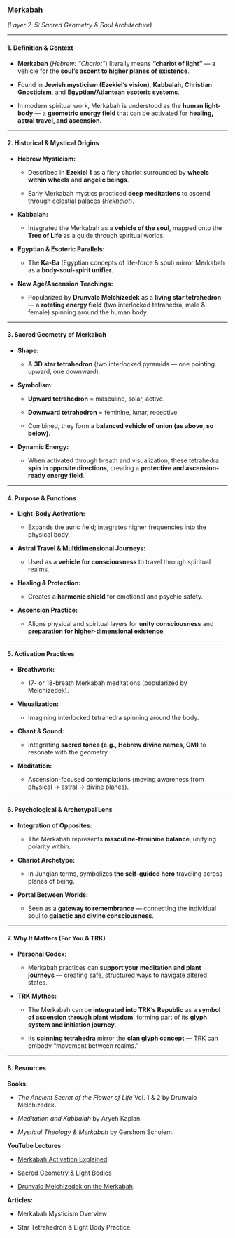 ### **Merkabah**

_(Layer 2–5: Sacred Geometry & Soul Architecture)_

---

#### **1. Definition & Context**

- **Merkabah** (_Hebrew: “Chariot”_) literally means **“chariot of light”** — a vehicle for the **soul’s ascent to higher planes of existence**.
    
- Found in **Jewish mysticism (Ezekiel’s vision)**, **Kabbalah**, **Christian Gnosticism**, and **Egyptian/Atlantean esoteric systems**.
    
- In modern spiritual work, Merkabah is understood as the **human light-body** — a **geometric energy field** that can be activated for **healing, astral travel, and ascension.**
    

---

#### **2. Historical & Mystical Origins**

- **Hebrew Mysticism:**
    
    - Described in **Ezekiel 1** as a fiery chariot surrounded by **wheels within wheels** and **angelic beings**.
        
    - Early Merkabah mystics practiced **deep meditations** to ascend through celestial palaces (_Hekhalot_).
        
- **Kabbalah:**
    
    - Integrated the Merkabah as a **vehicle of the soul**, mapped onto the **Tree of Life** as a guide through spiritual worlds.
        
- **Egyptian & Esoteric Parallels:**
    
    - The **Ka-Ba** (Egyptian concepts of life-force & soul) mirror Merkabah as a **body-soul-spirit unifier**.
        
- **New Age/Ascension Teachings:**
    
    - Popularized by **Drunvalo Melchizedek** as a **living star tetrahedron** — a **rotating energy field** (two interlocked tetrahedra, male & female) spinning around the human body.
        

---

#### **3. Sacred Geometry of Merkabah**

- **Shape:**
    
    - A **3D star tetrahedron** (two interlocked pyramids — one pointing upward, one downward).
        
- **Symbolism:**
    
    - **Upward tetrahedron** = masculine, solar, active.
        
    - **Downward tetrahedron** = feminine, lunar, receptive.
        
    - Combined, they form a **balanced vehicle of union (as above, so below).**
        
- **Dynamic Energy:**
    
    - When activated through breath and visualization, these tetrahedra **spin in opposite directions**, creating a **protective and ascension-ready energy field**.
        

---

#### **4. Purpose & Functions**

- **Light-Body Activation:**
    
    - Expands the auric field; integrates higher frequencies into the physical body.
        
- **Astral Travel & Multidimensional Journeys:**
    
    - Used as a **vehicle for consciousness** to travel through spiritual realms.
        
- **Healing & Protection:**
    
    - Creates a **harmonic shield** for emotional and psychic safety.
        
- **Ascension Practice:**
    
    - Aligns physical and spiritual layers for **unity consciousness** and **preparation for higher-dimensional existence**.
        

---

#### **5. Activation Practices**

- **Breathwork:**
    
    - 17- or 18-breath Merkabah meditations (popularized by Melchizedek).
        
- **Visualization:**
    
    - Imagining interlocked tetrahedra spinning around the body.
        
- **Chant & Sound:**
    
    - Integrating **sacred tones (e.g., Hebrew divine names, OM)** to resonate with the geometry.
        
- **Meditation:**
    
    - Ascension-focused contemplations (moving awareness from physical → astral → divine planes).
        

---

#### **6. Psychological & Archetypal Lens**

- **Integration of Opposites:**
    
    - The Merkabah represents **masculine-feminine balance**, unifying polarity within.
        
- **Chariot Archetype:**
    
    - In Jungian terms, symbolizes **the self-guided hero** traveling across planes of being.
        
- **Portal Between Worlds:**
    
    - Seen as a **gateway to remembrance** — connecting the individual soul to **galactic and divine consciousness**.
        

---

#### **7. Why It Matters (For You & TRK)**

- **Personal Codex:**
    
    - Merkabah practices can **support your meditation and plant journeys** — creating safe, structured ways to navigate altered states.
        
- **TRK Mythos:**
    
    - The Merkabah can be **integrated into TRK’s Republic** as a **symbol of ascension through plant wisdom**, forming part of its **glyph system and initiation journey**.
        
    - Its **spinning tetrahedra** mirror the **clan glyph concept** — TRK can embody “movement between realms.”
        

---

#### **8. Resources**

**Books:**

- _The Ancient Secret of the Flower of Life_ Vol. 1 & 2 by Drunvalo Melchizedek.
    
- _Meditation and Kabbalah_ by Aryeh Kaplan.
    
- _Mystical Theology & Merkabah_ by Gershom Scholem.
    

**YouTube Lectures:**

- [Merkabah Activation Explained](https://www.youtube.com/watch?v=lgp_BiX0A1Q)
    
- [Sacred Geometry & Light Bodies](https://www.youtube.com/watch?v=fAnXg5Xohq4)
    
- [Drunvalo Melchizedek on the Merkabah](https://www.youtube.com/watch?v=ZpK2xVqIgaU).
    

**Articles:**

- Merkabah Mysticism Overview
    
- Star Tetrahedron & Light Body Practice.